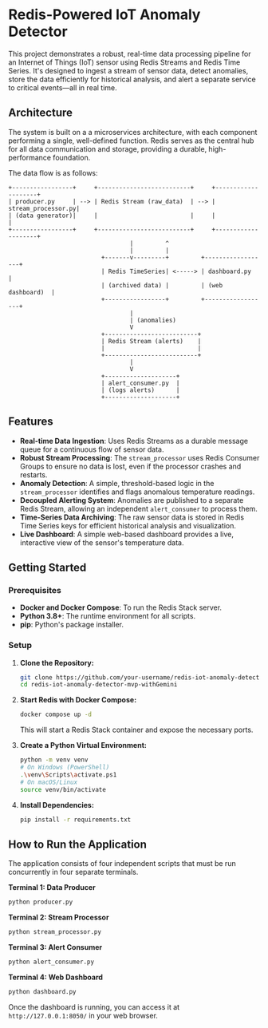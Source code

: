 # Redis-Powered IoT Anomaly Detector

This project demonstrates a robust, real-time data processing pipeline for an Internet of Things (IoT) sensor using Redis Streams and Redis Time Series. It's designed to ingest a stream of sensor data, detect anomalies, store the data efficiently for historical analysis, and alert a separate service to critical events—all in real time.

## Architecture

The system is built on a a microservices architecture, with each component performing a single, well-defined function. Redis serves as the central hub for all data communication and storage, providing a durable, high-performance foundation.

The data flow is as follows:

```text
+-----------------+     +--------------------------+     +--------------------+
| producer.py     | --> | Redis Stream (raw_data)  | --> | stream_processor.py|
| (data generator)|     |                          |     |                    |
+-----------------+     +--------------------------+     +--------------------+
                                  |         ^
                                  |         |
                          +-------v---------+         +------------------+
                          | Redis TimeSeries| <-----> | dashboard.py     |
                          | (archived data) |         | (web dashboard)  |
                          +-----------------+         +------------------+
                                  |
                                  | (anomalies)
                                  V
                          +--------------------------+
                          | Redis Stream (alerts)    |
                          |                          |
                          +--------------------------+
                                  |
                                  V
                          +--------------------+
                          | alert_consumer.py  |
                          | (logs alerts)      |
                          +--------------------+
```

## Features

*   **Real-time Data Ingestion**: Uses Redis Streams as a durable message queue for a continuous flow of sensor data.
*   **Robust Stream Processing**: The `stream_processor` uses Redis Consumer Groups to ensure no data is lost, even if the processor crashes and restarts.
*   **Anomaly Detection**: A simple, threshold-based logic in the `stream_processor` identifies and flags anomalous temperature readings.
*   **Decoupled Alerting System**: Anomalies are published to a separate Redis Stream, allowing an independent `alert_consumer` to process them.
*   **Time-Series Data Archiving**: The raw sensor data is stored in Redis Time Series keys for efficient historical analysis and visualization.
*   **Live Dashboard**: A simple web-based dashboard provides a live, interactive view of the sensor's temperature data.

## Getting Started

### Prerequisites

*   **Docker and Docker Compose**: To run the Redis Stack server.
*   **Python 3.8+**: The runtime environment for all scripts.
*   **pip**: Python's package installer.

### Setup

1.  **Clone the Repository:**
    ```bash
    git clone https://github.com/your-username/redis-iot-anomaly-detector-mvp-withGemini.git
    cd redis-iot-anomaly-detector-mvp-withGemini
    ```
2.  **Start Redis with Docker Compose:**
    ```bash
    docker compose up -d
    ```
    This will start a Redis Stack container and expose the necessary ports.

3.  **Create a Python Virtual Environment:**
    ```bash
    python -m venv venv
    # On Windows (PowerShell)
    .\venv\Scripts\activate.ps1
    # On macOS/Linux
    source venv/bin/activate
    ```
4.  **Install Dependencies:**
    ```bash
    pip install -r requirements.txt
    ```

## How to Run the Application

The application consists of four independent scripts that must be run concurrently in four separate terminals.

**Terminal 1: Data Producer**
```bash
python producer.py
```

**Terminal 2: Stream Processor**
```bash
python stream_processor.py
```

**Terminal 3: Alert Consumer**
```bash
python alert_consumer.py
```

**Terminal 4: Web Dashboard**
```bash
python dashboard.py
```

Once the dashboard is running, you can access it at `http://127.0.0.1:8050/` in your web browser.